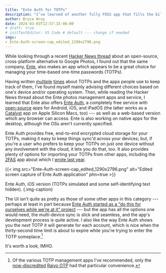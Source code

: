 ```yaml
---
title: "Ente Auth for TOTPs"
description: "I’ve learned of another fully FOSS app that fills the bill where TOTPs are concerned."
author: Bryce Wray
date: 2024-03-03T12:57:15-06:00
# draft: true
# initTextEditor: VS Code # default --- change if needed
imgs:
- Ente-Auth-screen-cap_edited_1290x2796.png
---
```


While looking through a recent [Hacker News thread](https://news.ycombinator.com/item?id=39570692) about an open-source, cross-platform alternative to Google Photos, I found out that the same company, [Ente](https://ente.io), also makes an app which appears to be a great choice for managing your time-based one-time passwords (TOTPs).

<!--more-->

Having written [multiple](/posts/2021/09/taming-time-based-one-time-passwords-totps/) [times](/posts/2023/07/from-raivo-otp-to-2fas/) about TOTPs and the apps people use to keep track of them, I've found myself mainly advising different choices based on one's device and/or operating system. Then, while reading the Hacker News thread about the Ente photos management apps and service, I learned that Ente also offers [Ente Auth](https://ente.io/auth), a completely free service with [open-source](https://github.com/ente-io/ente/tree/main/auth) apps for Android, iOS, and iPadOS (the latter works as a [Catalyst](https://developer.apple.com/design/human-interface-guidelines/mac-catalyst) app on Apple Silicon Macs, too) --- as well as a web-based version which any browser can access. Ente is also working on native apps for the desktop, although the OSs aren't currently specified.

Ente Auth provides free, end-to-end encrypted cloud storage for your TOTPs, making it easy to keep things sync'd across your devices; but, if you're a user who prefers to keep your TOTPs on just one device without any involvement with the cloud, it lets you do that, too. It also provides plenty of options for importing your TOTPs from other apps, including the [2FAS](https://2fas.com/) app about which I [wrote last year](/posts/2023/07/from-raivo-otp-to-2fas/).

{{< img src="Ente-Auth-screen-cap_edited_1290x2796.png" alt="Edited screen capture of Ente Auth application" phn=true >}}

Ente Auth, iOS version (TOTPs simulated and some self-identifying text hidden).
{.img-caption}

The UI isn't quite as pretty as those of some other apps in this category --- perhaps at least in part because [Ente Auth started as a "do this for ourselves while we're at it" project](https://ente.io/blog/auth/) --- but the app has all the options one would need, the multi-device sync is slick and seamless, and the app's development process is quite active. I also like the way Ente Auth shows you the *next* TOTP it will generate for each account, which is nice when the thirty-second time limit is about to expire while you're trying to enter the TOTP someplace.[^RaivoOTP]

[^RaivoOTP]: Of the various TOTP management apps I've recommended, only the [now-discredited](/posts/2023/07/from-raivo-otp-to-2fas/) [Raivo OTP](https://github.com/raivo-otp/ios-application) had that particular convenience.

It's worth a look, IMHO.
